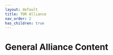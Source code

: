 ```yaml
---
layout: default
title: TOR Alliance
nav_order: 2
has_children: true
---
```

# General Alliance Content
